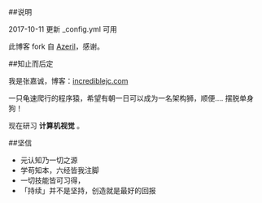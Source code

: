 ##说明

2017-10-11  更新 _config.yml 可用

此博客 fork 自 [Azeril](http://azeril.me/)，感谢。

##知止而后定

我是张嘉诚，博客：[incrediblejc.com](cnfeat.com)

一只龟速爬行的程序猿，希望有朝一日可以成为一名架构狮，顺便....
摆脱单身狗！

现在研习 **计算机视觉** 。

##坚信


- 元认知乃一切之源
- 学苟知本，六经皆我注脚 
- 一切技能皆可习得，
- 「持续」并不是坚持，创造就是最好的回报



